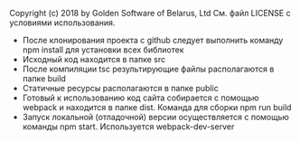 Copyright (c) 2018 by Golden Software of Belarus, Ltd
См. файл LICENSE с условиями использования.

* После клонирования проекта с github следует выполнить команду npm install для установки всех библиотек
* Исходный код находится в папке src
* После компиляции tsc результирующие файлы располагаются в папке build
* Статичные ресурсы располагаются в папке public
* Готовый к использованию код сайта собирается с помощью webpack и находится в папке dist. Команда для сборки npm run build
* Запуск локальной (отладочной) версии осуществляется с помощью команды npm start. Используется webpack-dev-server
